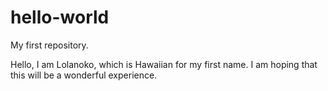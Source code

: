 # hello-world
My first repository.

Hello, I am Lolanoko, which is Hawaiian for my first name. I am hoping that this will be a wonderful experience.
